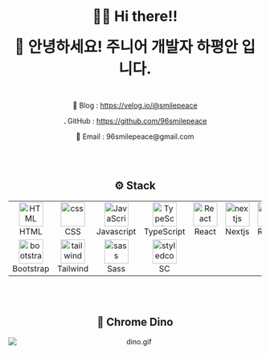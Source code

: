 <h1 align="center">👋🏻 Hi there!!</h1>

<p align="center"><span style="font-size:30px"><b>🚀 안녕하세요! 주니어 개발자 하평안 입니다.</b></span></p>
</br>
<p align="center">💬 Blog : <a href="https://velog.io/@smilepeace">https://velog.io/@smilepeace</a></p>
<p align="center"><img src="https://user-images.githubusercontent.com/25181517/192108374-8da61ba1-99ec-41d7-80b8-fb2f7c0a4948.png" width="5" height="5" alt="GitHub" /> GitHub : <a href="https://github.com/96smilepeace">https://github.com/96smilepeace</a></p>
<p align="center">📩 Email : 96smilepeace@gmail.com</p>

</br>
</br>

<h2 align="center">⚙️ Stack</h2>

<div align="center">
<table>
    <tr>
  <td align="center"  width="96">
        <img src="https://skillicons.dev/icons?i=html" width="48" height="48" alt="HTML" />
      <br>HTML
    </td>
    <td align="center" width="96">
        <img src="https://skillicons.dev/icons?i=css" width="48" height="48" alt="css" />
      <br>CSS
    </td>
    <td align="center" width="96">
         <img src="https://skillicons.dev/icons?i=js" width="48" height="48" alt="JavaScript" />
      <br>Javascript
    </td>
         <td align="center"  width="96">
        <img src="https://skillicons.dev/icons?i=ts" width="48" height="48" alt="TypeScript" />
      <br>TypeScript
    </td>
          <td align="center" width="96">
        <img src="https://skillicons.dev/icons?i=react" width="48" height="48" alt="React" />
      <br>React
    </td>
        <td align="center" width="96">
        <img src="https://skillicons.dev/icons?i=nextjs" width="48" height="48" alt="nextjs" />
      <br>Nextjs
    </td>
       <td align="center" width="96">
        <img src="https://skillicons.dev/icons?i=redux" width="48" height="48" alt="redux" />
      <br>Redux
    </td>
    <td align="center" width="96"> 
        <img src="https://user-images.githubusercontent.com/25181517/192108372-f71d70ac-7ae6-4c0d-8395-51d8870c2ef0.png" width="48" height="48" alt="Git" />
      <br>Git
    </td>
    <td align="center" width="96">
        <img src="https://user-images.githubusercontent.com/25181517/192108374-8da61ba1-99ec-41d7-80b8-fb2f7c0a4948.png" width="48" height="48" alt="GitHub" />
      <br>Github
    </td>
  </tr>
    </div>
    <div align="center">
  <tr>
        <td align="center"  width="96">
        <img src="https://skillicons.dev/icons?i=bootstrap" width="48" height="48" alt="bootstrap" />
      <br>Bootstrap
    </td>
    <td align="center" width="96">
        <img src="https://skillicons.dev/icons?i=tailwind" width="48" height="48" alt="tailwind" />
      <br>Tailwind
    </td>
        <td align="center" width="96">
        <img src="https://skillicons.dev/icons?i=sass" width="48" height="48" alt="sass" />
      <br>Sass
    </td>
        <td align="center" width="96">
        <img src="https://skillicons.dev/icons?i=styledcomponents" width="48" height="48" alt="styledcomponents" />
      <br>SC
    </td>
  </tr>
</table>
</div>

</br>
</br>

<h2 align="center">🦖 Chrome Dino</h2>
<div align="center">
<img data-target="animated-image.replacedImage" alt="dino.gif" class="AnimatedImagePlayer-animatedImage" src="https://github.com/saadeghi/saadeghi/raw/master/dino.gif" style="display: block; opacity: 1;">
</div>

